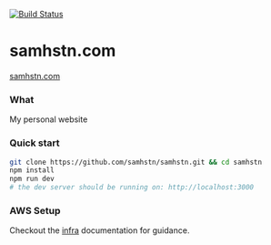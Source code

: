 [![Build Status](https://codebuild.us-east-1.amazonaws.com/badges?uuid=eyJlbmNyeXB0ZWREYXRhIjoiVlBacFRzRGJkNkxrZXRTbG4wR3lEL1BPZ01aN1hLNm1sVGM5d25LL2xlSVlGcTgyaTVWRDBpNWw1WjNhbzZienROMHN6bjlvbS9mRG1xYnBrVGZoOUFvPSIsIml2UGFyYW1ldGVyU3BlYyI6Im1tOFIwWFZwU1VUcm9SVVUiLCJtYXRlcmlhbFNldFNlcmlhbCI6MX0%3D&branch=master)](https://console.aws.amazon.com/codesuite/codebuild/projects/CodeBuild)

# samhstn.com

[samhstn.com](http://samhstn.com)

### What

My personal website

### Quick start

```bash
git clone https://github.com/samhstn/samhstn.git && cd samhstn
npm install
npm run dev
# the dev server should be running on: http://localhost:3000
```

### AWS Setup

Checkout the [infra](./infra) documentation for guidance.
